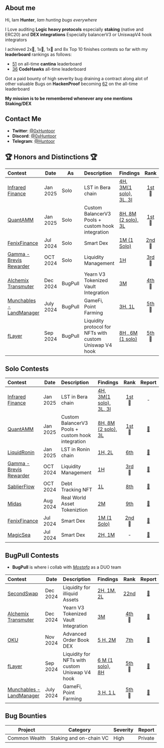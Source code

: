 ## About me
Hi, Iam **Hunter**, _Iam hunting bugs everywhere_

I Love auditing **Logic heavy protocols** especially **staking** (native and ERC20) and **DEX integrations** Especially balancerV3 or UniswapV4 hook integrators

I achieved 2x🥇, 1x🥈, 1x🥉 and 8x Top 10 finishes contests so far with my **leaderboard** rankings as follows:
- [51](https://cantina.xyz/u/IlIlHunterlIlI) on all-time **cantina** leaderboard
- [36](https://profiles.cyfrin.io/u/0xhuntoor) **CodeHawks** all-time leaderboard

Got a paid bounty of high severity bug draining a contract along alot of other valuable Bugs on **HackenProof** becoming [62](https://hackenproof.com/hackers/0xhuntoor) on the all-time leaderboard

**My mission is to be remembered whenever any one mentions Staking/DEX** 
## Contact Me

- **Twitter**: [@0xHuntoor](https://x.com/0xHuntoor)
- **Discord**: [@0xHuntoor](https://discord.com/users/715472416675070033)
- **Telegram**: [@Huntoor](http://t.me/Huntoor)

## 🏆 Honors and Distinctions 🏆

| Contest                                                                                                                  | Date      | As      | Description                                             | Findings                                                                                             |                                                          Rank                                                           |                                                   Report                                                    |
| :----------------------------------------------------------------------------------------------------------------------- | --------- | ------- | :------------------------------------------------------ | :--------------------------------------------------------------------------------------------------- | :---------------------------------------------------------------------------------------------------------------------: | :---------------------------------------------------------------------------------------------------------: |
| [Infrared Finance](https://cantina.xyz/competitions/ac5f64e6-3bf2-4269-bbb0-4bcd70425a1d)                                | Jan 2025  | Solo    | LST in Bera chain                                       | [4H, 3M(1 solo), 3L, 3I](https://github.com/0xhuntoor/audits/blob/main/Contests/2025-01-infrared.md) |             [1st](https://cantina.xyz/competitions/ac5f64e6-3bf2-4269-bbb0-4bcd70425a1d/leaderboard)<br>🥇              |                                                      -                                                      |
| [QuantAMM](https://codehawks.cyfrin.io/c/2024-12-quantamm)                                                               | Jan 2025  | Solo    | Custom BalancerV3 Pools + custom hook integration       | [8H, 8M (2 solo), 3L](https://github.com/0xhuntoor/audits/blob/main/Contests/2025-01-QuantAmm.md)    | [1st](https://codehawks.cyfrin.io/c/2024-12-quantamm/results?lt=contest&page=1&sc=reward&sj=reward&t=leaderboard)<br>🥇 | [📄](https://codehawks.cyfrin.io/c/2024-12-quantamm/results?lt=contest&page=1&sc=reward&sj=reward&t=report) |
| [FenixFinance](https://app.hats.finance/audit-competitions/fenix-0x9d7765a7ebd5b6322a30797a44a5428531970d3d/leaderboard) | Jul 2024  | Solo    | Smart Dex                                               | [1M (1 Solo)](https://github.com/0xhuntoor/audits/blob/main/Contests/2024-07-Fenix.md)               |  [2nd](https://app.hats.finance/audit-competitions/fenix-0x9d7765a7ebd5b6322a30797a44a5428531970d3d/leaderboard)<br>🥈  |       [📄](https://github.com/hats-finance/Fenix--0x9d7765a7ebd5b6322a30797a44a5428531970d3d/issues)        |
| [Gamma - Brevis Rewarder](https://audits.sherlock.xyz/contests/496)                                                      | OCT 2024  | Solo    | Liquidity Management                                    | [1H](https://github.com/0xhuntoor/audits/blob/main/Contests/2024-10-Gamma.md)                        |                            [3rd](https://audits.sherlock.xyz/contests/496/leaderboard)<br>🥉                            |                            [📄](https://audits.sherlock.xyz/contests/496/report)                            |
| [Alchemix Transmuter](https://codehawks.cyfrin.io/c/2024-12-alchemix)                                                    | Dec 2024  | BugPull | Yearn V3 Tokenized Vault Integration                    | [3M](https://github.com/bugpull/audits/blob/main/Contests/2024-12-alchemix.md)                       | [4th](https://codehawks.cyfrin.io/c/2024-12-alchemix/results?lt=contest&page=1&sc=reward&sj=reward&t=leaderboard)<br>🏅 | [📄](https://codehawks.cyfrin.io/c/2024-12-alchemix/results?lt=contest&page=1&sc=reward&sj=reward&t=report) |
| [Munchables - LandManager](https://code4rena.com/audits/2024-07-munchables)                                              | July 2024 | BugPull | GameFi, Point Farming                                   | [3H, 1L](https://github.com/bugpull/audits/blob/main/Contests/2024-07-munchables.md)                 |                              [5th](https://code4rena.com/audits/2024-07-munchables)<br>🏅                               |                           [📄](https://code4rena.com/reports/2024-07-munchables)                            |
| [fLayer](https://audits.sherlock.xyz/contests/468?filter=results)                                                        | Sep 2024  | BugPull | Liquidity protocol for NFTs with custom Uniswap V4 hook | [8H , 6M (1 solo)](https://github.com/bugpull/audits/blob/main/Contests/2024-08-flayer.md)           |                            [5th](https://audits.sherlock.xyz/contests/468/leaderboard)<br>🏅                            |                            [📄](https://audits.sherlock.xyz/contests/468/report)                            |
## Solo Contests

| Contest                                                                                                                  | Date     | Description                  | Findings                                                                                              |                                                         Rank                                                          |                                                    Report                                                     |
| :----------------------------------------------------------------------------------------------------------------------- | -------- | :--------------------------- | :---------------------------------------------------------------------------------------------------- | :-------------------------------------------------------------------------------------------------------------------: | :-----------------------------------------------------------------------------------------------------------: |
| [Infrared Finance](https://cantina.xyz/competitions/ac5f64e6-3bf2-4269-bbb0-4bcd70425a1d)                                | Jan 2025  | LST in Bera chain                                       | [4H, 3M(1 solo), 3L, 3I](https://github.com/0xhuntoor/audits/blob/main/Contests/2025-01-infrared.md) |             [1st](https://cantina.xyz/competitions/ac5f64e6-3bf2-4269-bbb0-4bcd70425a1d/leaderboard)<br>🥇              |                                                      -                                                      |
| [QuantAMM](https://codehawks.cyfrin.io/c/2024-12-quantamm)                                                               | Jan 2025  | Custom BalancerV3 Pools + custom hook integration       | [8H, 8M (2 solo), 3L](https://github.com/0xhuntoor/audits/blob/main/Contests/2025-01-QuantAmm.md)     | [1st](https://codehawks.cyfrin.io/c/2024-12-quantamm/results?lt=contest&page=1&sc=reward&sj=reward&t=leaderboard)<br>🥇 | [📄](https://codehawks.cyfrin.io/c/2024-12-quantamm/results?lt=contest&page=1&sc=reward&sj=reward&t=report) |
| [LiquidRonin](https://code4rena.com/audits/2025-01-liquid-ron)                                                           | Jan 2025 | LST in Ronin chain        | [1H, 2L](https://github.com/0xhuntoor/audits/blob/main/Contests/2025-01-LiquidRon.md)                 |                                [6th](https://code4rena.com/audits/2025-01-liquid-ron)                                 |                            [📄](https://code4rena.com/reports/2025-01-liquid-ron)                             |
| [Gamma - Brevis Rewarder](https://audits.sherlock.xyz/contests/496)                                                      | OCT 2024 | Liquidity Management         | [1H](https://github.com/0xhuntoor/audits/blob/main/Contests/2024-10-Gamma.md)                         |                           [3rd](https://audits.sherlock.xyz/contests/496/leaderboard)<br>🥉                           |                             [📄](https://audits.sherlock.xyz/contests/496/report)                             |
| [SablierFlow](https://codehawks.cyfrin.io/c/2024-10-sablier)                                                             | OCT 2024 | Debt Tracking NFT            | [1L](https://github.com/0xhuntoor/audits/blob/main/Contests/2024-10-SablierFlow.md)                   |  [8th](https://codehawks.cyfrin.io/c/2024-10-sablier/results?2=&lt=contest&sc=reward&sj=reward&page=2&t=leaderboard)  | [📄](https://codehawks.cyfrin.io/c/2024-10-sablier/results?2=&lt=contest&sc=reward&sj=reward&page=2&t=report) |
| [Midas](https://audits.sherlock.xyz/contests/495?filter=questions)                                                       | Aug 2024 | Real World Asset Tokeniztion | [2M](https://github.com/0xhuntoor/audits/blob/main/Contests/2024-08-Midas.md)                         |                              [9th](https://audits.sherlock.xyz/contests/495/leaderboard)                              |                             [📄](https://audits.sherlock.xyz/contests/495/report)                             |
| [FenixFinance](https://app.hats.finance/audit-competitions/fenix-0x9d7765a7ebd5b6322a30797a44a5428531970d3d/leaderboard) | Jul 2024 | Smart Dex                    | [1M (1 Solo)](https://github.com/0xhuntoor/audits/blob/main/Contests/2024-07-Fenix.md)                | [2nd](https://app.hats.finance/audit-competitions/fenix-0x9d7765a7ebd5b6322a30797a44a5428531970d3d/leaderboard)<br>🥈 |        [📄](https://github.com/hats-finance/Fenix--0x9d7765a7ebd5b6322a30797a44a5428531970d3d/issues)         |
| [MagicSea](https://audits.sherlock.xyz/contests/437?filter=questions)                                                    | Jul 2024 | Smart Dex                    | [2H, 1M](https://github.com/0xhuntoor/audits/blob/main/Contests/2024-07-MagicSea.md)                  |                                                           -                                                           |                             [📄](https://audits.sherlock.xyz/contests/437/report)                             |


## BugPull Contests

- **BugPull** is where i collab with [_Mostafa_](https://github.com/rzizah) as a DUO team

| Contest                                                                     | Date      | Description                                             | Findings                                                                                   |                                                          Rank                                                           |                                                   Report                                                    |
| :-------------------------------------------------------------------------- | --------- | :------------------------------------------------------ | :----------------------------------------------------------------------------------------- | :---------------------------------------------------------------------------------------------------------------------: | :---------------------------------------------------------------------------------------------------------: |
| [SecondSwap](https://code4rena.com/audits/2024-12-secondswap)                            | Dec 2024  | Liquidity for illiquid Assets                                   | [2H, 1M, 2L](https://github.com/bugpull/audits/blob/main/Contests/2024-12-secondswap.md)              |                               [22nd](https://code4rena.com/audits/2024-12-secondswap)                               |                            [📄](https://code4rena.com/reports/2024-12-secondswap)                            |
| [Alchemix Transmuter](https://codehawks.cyfrin.io/c/2024-12-alchemix)       | Dec 2024  | Yearn V3 Tokenized Vault Integration                    | [3M](https://github.com/bugpull/audits/blob/main/Contests/2024-12-alchemix.md)             | [4th](https://codehawks.cyfrin.io/c/2024-12-alchemix/results?lt=contest&page=1&sc=reward&sj=reward&t=leaderboard)<br>🏅 | [📄](https://codehawks.cyfrin.io/c/2024-12-alchemix/results?lt=contest&page=1&sc=reward&sj=reward&t=report) |
| [OKU](https://audits.sherlock.xyz/contests/641)                             | Nov 2024  | Advanced Order Book DEX                                 | [5 H, 2M ](https://github.com/bugpull/audits/blob/main/Contests/2024-12-OKU.md)            |                               [7th](https://audits.sherlock.xyz/contests/641/leaderboard)                               |                            [📄](https://audits.sherlock.xyz/contests/641/report)                            |
| [fLayer](https://audits.sherlock.xyz/contests/468?filter=results)           | Sep 2024  | Liquidity for NFTs with custom Uniswap V4 hook | [6 M (1 solo), 8H](https://github.com/bugpull/audits/blob/main/Contests/2024-08-flayer.md) |                            [5th](https://audits.sherlock.xyz/contests/468/leaderboard)<br>🏅                            |                            [📄](https://audits.sherlock.xyz/contests/468/report)                            |
| [Munchables - LandManager](https://code4rena.com/audits/2024-07-munchables) | July 2024 | GameFi, Point Farming                                   | [3 H, 1 L](https://github.com/bugpull/audits/blob/main/Contests/2024-07-munchables.md)     |                              [5th](https://code4rena.com/audits/2024-07-munchables)<br>🏅                               |                           [📄](https://code4rena.com/reports/2024-07-munchables)                            |

## Bug Bounties

| Project    |Category|Severity| Report |
|------------|---------|---------|---------|
|Common Wealth|Staking and on-chain VC |High|Private  |
